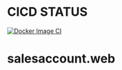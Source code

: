 # CICD STATUS 
[![Docker Image CI](https://github.com/workshopapps/salesaccount.web/actions/workflows/docker-image.yml/badge.svg)](https://github.com/workshopapps/salesaccount.web/actions/workflows/docker-image.yml)

# salesaccount.web
